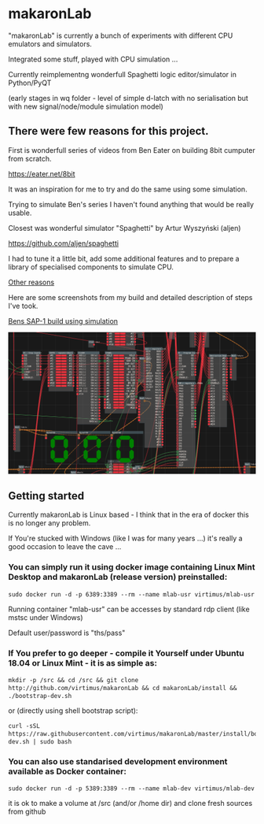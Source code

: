# makaronLab 

"makaronLab" is currently a bunch of experiments with different CPU emulators and simulators.

Integrated some stuff, played with CPU simulation ...

Currently reimplementng wonderfull Spaghetti logic editor/simulator in Python/PyQT

(early stages in wq folder - level of simple d-latch with no serialisation but with new signal/node/module  simulation model)  


## There were few reasons for this project.

First is wonderfull series of videos from Ben Eater on building 8bit cumputer from scratch.

https://eater.net/8bit

It was an inspiration for me to try and do the same using some simulation.

Trying to simulate Ben's series I haven't found anything that would be really usable.

Closest was wonderful simulator "Spaghetti" by  Artur Wyszyński (aljen) 

https://github.com/aljen/spaghetti

I had to tune it a little bit, add some additional features and to prepare a library of specialised components to simulate CPU.

[Other reasons](doc/reasons.md)

Here are some screenshots from my build and detailed description of steps I've took.

[Bens SAP-1 build using simulation](doc/Bens8bit.md)

![cpu-EI-part8](packages/cpu-EI-part8.png)

## Getting started

Currently makaronLab is Linux based - I think that in the era of docker this is no longer any problem.

If You're stucked with Windows (like I was for many years ...) it's really a good occasion to leave the cave ... 

### You can simply run it using docker image containing Linux Mint Desktop and makaronLab (release version) preinstalled:
```
sudo docker run -d -p 6389:3389 --rm --name mlab-usr virtimus/mlab-usr
```
Running container "mlab-usr" can be accesses by standard rdp client (like mstsc under Windows)

Default user/password is "ths/pass"

### If You prefer to go deeper - compile it Yourself under Ubuntu 18.04 or Linux Mint - it is as simple as:
```
mkdir -p /src && cd /src && git clone http://github.com/virtimus/makaronLab && cd makaronLab/install && ./bootstrap-dev.sh
```
or (directly using shell bootstrap script):

```
curl -sSL https://raw.githubusercontent.com/virtimus/makaronLab/master/install/bootstrap-dev.sh | sudo bash
```

### You can also use standarised development environment available as Docker container:
```
sudo docker run -d -p 5389:3389 --rm --name mlab-dev virtimus/mlab-dev
```
it is ok to make a volume at /src (and/or /home dir) and clone fresh sources from github
